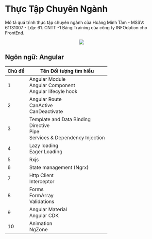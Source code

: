 # Thực Tập Chuyên Ngành
Mô tả quá trình thực tập chuyên ngành của Hoàng Minh Tâm - MSSV: 61131007 - Lớp: 61. CNTT -1
Bảng Training của công ty INFOdation cho FrontEnd.
<br>
<div align="center">
    <img src="https://th.bing.com/th/id/OIP.piK8b5rQNtCQzN4vN_oiAgHaH8?w=158&h=180&c=7&r=0&o=5&dpr=1.3&pid=1.7">
</div>
                                                                                                               
## Ngôn ngữ: Angular

| Chủ đề  | Tên Đối tượng tìm hiểu |
|---------|------------------------|
|    1    | Angular Module<br>Angular Component<br>Angular lifecyle hook|
|    2	  | Angular Route<br>CanActive<br>CanDeactivate|
|    3	  | Template and Data Binding<br>Directive<br>Pipe<br>Services & Dependency Injection|
|    4	  | Lazy loading<br>Eager Loading|
|    5	  | Rxjs|
|    6	  | State management (Ngrx)|
|    7	  | Http Client<br>Interceptor|
|    8	  | Forms<br>FormArray<br>Validations|
|    9	  | Angular Material<br>Angular CDK|
|    10	  | Animation<br>NgZone|
